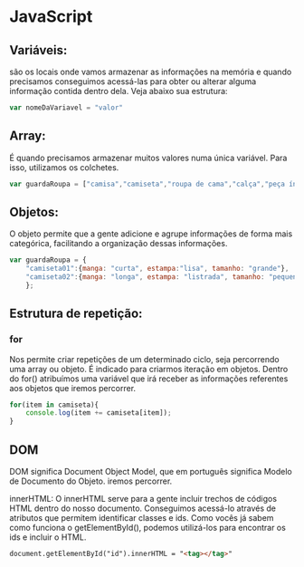 # JavaScript

## Variáveis: 
são os locais onde vamos armazenar as informações na memória e quando precisamos conseguimos acessá-las para obter ou alterar alguma informação contida dentro dela. Veja abaixo sua estrutura:

```javascript
var nomeDaVariavel = "valor"
```

## Array: 
É quando precisamos armazenar muitos valores numa única variável. Para isso, utilizamos os colchetes.

```javascript
var guardaRoupa = ["camisa","camiseta","roupa de cama","calça","peça íntima","toalha"];
```

## Objetos: 
O objeto permite que a gente adicione e agrupe informações de forma mais categórica, facilitando a organização dessas informações.

```javascript
var guardaRoupa = {
    "camiseta01":{manga: "curta", estampa:"lisa", tamanho: "grande"},
    "camiseta02":{manga: "longa", estampa: "listrada", tamanho: "pequeno"}
    };
```

## Estrutura de repetição:

### for
Nos permite criar repetições de um determinado ciclo, seja percorrendo uma array ou objeto. É indicado para criarmos iteração em objetos. Dentro do for() atribuímos uma variável que irá receber as informações referentes aos objetos que iremos percorrer.

```javascript
for(item in camiseta){
    console.log(item += camiseta[item]);
}
```

## DOM

DOM significa Document Object Model, que em português significa Modelo de Documento do Objeto. iremos percorrer.

innerHTML: O innerHTML serve para a gente incluir trechos de códigos HTML dentro do nosso documento. Conseguimos acessá-lo através de atributos que permitem identificar classes e ids. Como vocês já sabem como funciona o getElementById(), podemos utilizá-los para encontrar os ids e incluir o HTML.

```html
document.getElementById("id").innerHTML = "<tag></tag>"
```